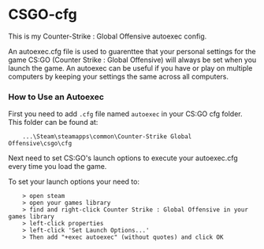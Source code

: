 # CSGO-cfg
This is my Counter-Strike : Global Offensive autoexec config.

An autoexec.cfg file is used to guarenttee that your personal settings for the game CS:GO (Counter Strike : Global Offensive) will always be set when you launch the game.  An autoexec can be useful if you have or play on multiple computers by keeping your settings the same across all computers.  

### How to Use an Autoexec
First you need to add `.cfg` file named `autoexec` in your CS:GO cfg folder.  This folder can be found at:
        
        ...\Steam\steamapps\common\Counter-Strike Global Offensive\csgo\cfg

Next need to set CS:GO's launch options to execute your autoexec.cfg every time you load the game.

To set your launch options your need to:
        
        > open steam  
        > open your games library 
        > find and right-click Counter Strike : Global Offensive in your games library
        > left-click properties 
        > left-click 'Set Launch Options...'
        > Then add "+exec autoexec" (without quotes) and click OK
